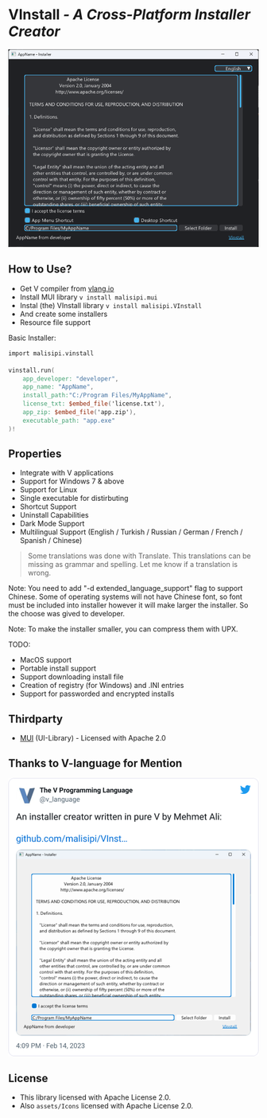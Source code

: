 # VInstall *- A Cross-Platform Installer Creator*

![VInstall](./assets/vinstall.png)

## How to Use?

* Get V compiler from [vlang.io](https://vlang.io/)
* Install MUI library `v install malisipi.mui`
* Instal (the) VInstall library `v install malisipi.VInstall`
* And create some installers
* Resource file support

Basic Installer:

```v
import malisipi.vinstall

vinstall.run(
    app_developer: "developer",
    app_name: "AppName",
    install_path:"C:/Program Files/MyAppName",
    license_txt: $embed_file('license.txt'),
    app_zip: $embed_file('app.zip'),
    executable_path: "app.exe"
)!
```

## Properties

* Integrate with V applications
* Support for Windows 7 & above
* Support for Linux
* Single executable for distirbuting
* Shortcut Support
* Uninstall Capabilities
* Dark Mode Support
* Multilingual Support (English / Turkish / Russian / German / French / Spanish / Chinese)

> Some translations was done with Translate. This translations can be missing as grammar and spelling. Let me know if a translation is wrong.

Note: You need to add "-d extended_language_support" flag to support Chinese. Some of operating systems will not have Chinese font, so font must be included into installer however it will make larger the installer. So the choose was gived to developer.

Note: To make the installer smaller, you can compress them with UPX.

TODO:

* MacOS support
* Portable install support
* Support downloading install file
* Creation of registry (for Windows) and .INI entries
* Support for passworded and encrypted installs

## Thirdparty

* [MUI](https://github.com/malisipi/mui) (UI-Library) - Licensed with Apache 2.0

## Thanks to V-language for Mention

[![V-language](./assets/vlang_mention.png)](https://twitter.com/v_language/status/1625482422174228486)

## License

* This library licensed with Apache License 2.0.
* Also `assets/Icons` licensed with Apache License 2.0.
